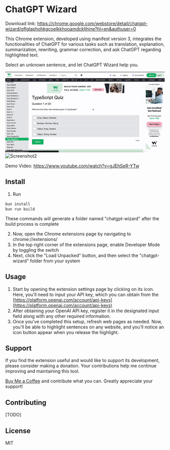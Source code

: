 # ChatGPT Wizard

Download link: https://chrome.google.com/webstore/detail/chatgpt-wizard/gflglaphohkgcoelkkhooamdckljhjne?hl=en&authuser=0

This Chrome extension, developed using manifest version 3, integrates the functionalities of ChatGPT for various tasks such as translation, explanation, summarization, rewriting, grammar correction, and ask ChatGPT regarding highlighted text.

Select an unknown sentence, and let ChatGPT Wizard help you.

![Screenshot1](https://github.com/giaphiep/chatgpt-wizard/blob/main/screenshots/1.gif)
![Screenshot2](https://github.com/giaphiep/chatgpt-wizard/blob/main/screenshots/2.gif)

Demo Video: https://www.youtube.com/watch?v=gJEhSeR-YTw

## Install

1. Run

```
bun install
bun run build
```

These commands will generate a folder named "chatgpt-wizard" after the build process is complete

2. Now, open the Chrome extensions page by navigating to chrome://extensions/
3. In the top right corner of the extensions page, enable Developer Mode by toggling the switch
4. Next, click the "Load Unpacked" button, and then select the "chatgpt-wizard" folder from your system

## Usage

1.  Start by opening the extension settings page by clicking on its icon. Here, you'll need to input your API key, which you can obtain from the [https://platform.openai.com/account/api-keys](https://platform.openai.com/account/api-keys)
2.  After obtaining your OpenAI API key, register it in the designated input field along with any other required information.
3.  Once you've completed this setup, refresh web pages as needed. Now, you'll be able to highlight sentences on any website, and you'll notice an icon button appear when you release the highlight.

## Support

If you find the extension useful and would like to support its development, please consider making a donation. Your contributions help me continue improving and maintaining this tool.

[Buy Me a Coffee](https://ko-fi.com/giaphiep) and contribute what you can. Greatly appreciate your support!

## Contributing

[TODO]

## License

MIT

```

```
